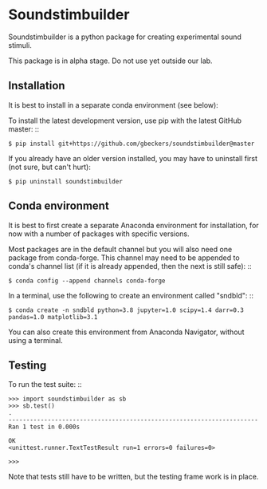 Soundstimbuilder
================

Soundstimbuilder is a python package for creating experimental sound stimuli.

This package is in alpha stage. Do not use yet outside our lab.


Installation
------------
It is best to install in a separate conda environment (see below):

To install the latest development version, use pip with the latest GitHub
master: ::

    $ pip install git+https://github.com/gbeckers/soundstimbuilder@master

If you already have an older version installed, you may have to uninstall
 first (not sure, but can't hurt):
 
    $ pip uninstall soundstimbuilder
 
Conda environment
-----------------
It is best to first create a separate Anaconda environment for installation, for now with a number of packages
with specific versions.

Most packages are in the default channel but you will also need one package from conda-forge. This channel may
need to be appended to conda's channel list (if it is already appended, then the next is still safe): ::

    $ conda config --append channels conda-forge

In a terminal, use the following to create an environment called "sndbld": ::

    $ conda create -n sndbld python=3.8 jupyter=1.0 scipy=1.4 darr=0.3 pandas=1.0 matplotlib=3.1

You can also create this environment from Anaconda Navigator, without using a terminal.

Testing
-------

To run the test suite: ::

    >>> import soundstimbuilder as sb
    >>> sb.test()
    .
    ----------------------------------------------------------------------
    Ran 1 test in 0.000s
    
    OK
    <unittest.runner.TextTestResult run=1 errors=0 failures=0>
    
    >>>
    
Note that tests still have to be written, but the testing frame work is in place.